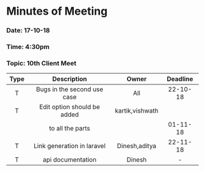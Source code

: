 # Minutes of Meeting

### Date: 17-10-18
### Time: 4:30pm
### Topic: 10th Client Meet

|  **Type**  |        **Description**            |   **Owner**          |   **Deadline**   |
| :--------: |  :-----------------------------:  |  :----------------:  |  :------------:  |
|     T      |     Bugs in the second use case   |      All             |    22-10-18      |
|     T      |     Edit option should be added   |    kartik,vishwath   |                  |
|            |     to all the parts              |                      |    01-11-18      |
|     T      |     Link generation in laravel    |    Dinesh,aditya     |    22-11-18      |
|     T      |     api documentation             |    Dinesh            |       -          |